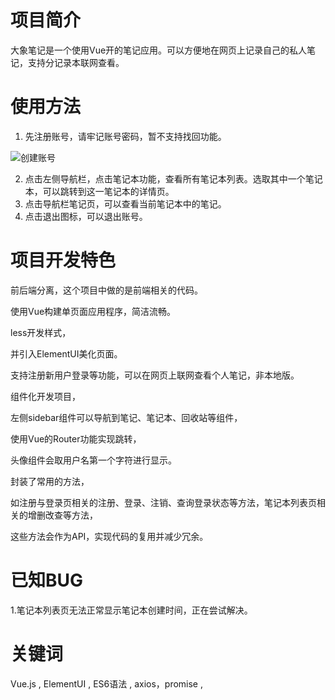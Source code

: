 # 项目简介

大象笔记是一个使用Vue开的笔记应用。可以方便地在网页上记录自己的私人笔记，支持分记录本联网查看。

# 使用方法

1. 先注册账号，请牢记账号密码，暂不支持找回功能。

![创建账号](http://cloud.hunger-valley.com/18-1-10/88104731.jpg-middle)

2. 点击左侧导航栏，点击笔记本功能，查看所有笔记本列表。选取其中一个笔记本，可以跳转到这一笔记本的详情页。
3. 点击导航栏笔记页，可以查看当前笔记本中的笔记。
4. 点击退出图标，可以退出账号。

# 项目开发特色

前后端分离，这个项目中做的是前端相关的代码。

使用Vue构建单页面应用程序，简洁流畅。

less开发样式，

并引入ElementUI美化页面。

支持注册新用户登录等功能，可以在网页上联网查看个人笔记，非本地版。

组件化开发项目，

左侧sidebar组件可以导航到笔记、笔记本、回收站等组件，

使用Vue的Router功能实现跳转，

头像组件会取用户名第一个字符进行显示。

封装了常用的方法，

如注册与登录页相关的注册、登录、注销、查询登录状态等方法，笔记本列表页相关的增删改查等方法，

这些方法会作为API，实现代码的复用并减少冗余。



# 已知BUG

1.笔记本列表页无法正常显示笔记本创建时间，正在尝试解决。

# 关键词

Vue.js , ElementUI , ES6语法 , axios，promise , 